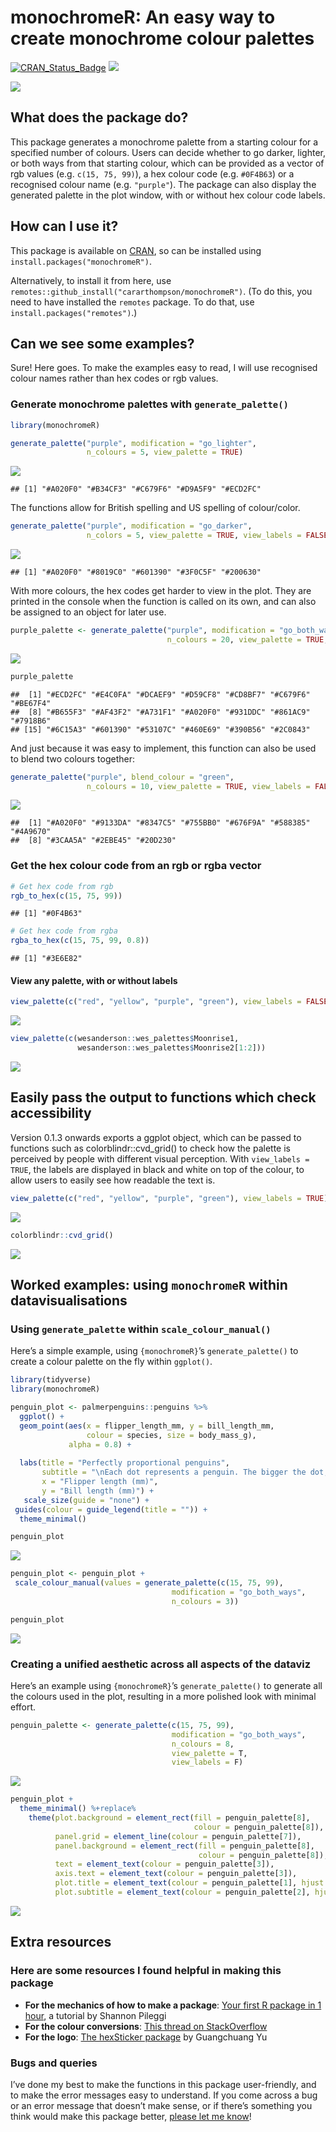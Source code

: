 monochromeR: An easy way to create monochrome colour palettes
================


<!-- badges: start -->
[![CRAN_Status_Badge](http://www.r-pkg.org/badges/version/monochromeR)](https://cran.r-project.org/package=monochromeR)
![](http://cranlogs.r-pkg.org/badges/grand-total/monochromeR?color=#0B3748)
<!-- badges: end -->

![](inst/figures/logo-social.PNG)

## What does the package do?

This package generates a monochrome palette from a starting colour for a
specified number of colours. Users can decide whether to go darker,
lighter, or both ways from that starting colour, which can be provided
as a vector of rgb values (e.g. `c(15, 75, 99)`), a hex colour code
(e.g. `#0F4B63`) or a recognised colour name (e.g. `"purple"`). The
package can also display the generated palette in the plot window, with
or without hex colour code labels.

## How can I use it?

This package is available on [CRAN](https://cran.r-project.org/), so can
be installed using `install.packages("monochromeR")`.

Alternatively, to install it from here, use
`remotes::github_install("cararthompson/monochromeR")`. (To do this, you
need to have installed the `remotes` package. To do that, use
`install.packages("remotes")`.)

## Can we see some examples?

Sure! Here goes. To make the examples easy to read, I will use
recognised colour names rather than hex codes or rgb values.

### Generate monochrome palettes with `generate_palette()`

``` r
library(monochromeR)

generate_palette("purple", modification = "go_lighter", 
                 n_colours = 5, view_palette = TRUE)
```

![](README_files/figure-gfm/unnamed-chunk-1-1.png)<!-- -->

    ## [1] "#A020F0" "#B34CF3" "#C679F6" "#D9A5F9" "#ECD2FC"

The functions allow for British spelling and US spelling of
colour/color.

``` r
generate_palette("purple", modification = "go_darker", 
                 n_colors = 5, view_palette = TRUE, view_labels = FALSE)
```

![](README_files/figure-gfm/unnamed-chunk-2-1.png)<!-- -->

    ## [1] "#A020F0" "#8019C0" "#601390" "#3F0C5F" "#200630"

With more colours, the hex codes get harder to view in the plot. They
are printed in the console when the function is called on its own, and
can also be assigned to an object for later use.

``` r
purple_palette <- generate_palette("purple", modification = "go_both_ways", 
                                   n_colours = 20, view_palette = TRUE, view_labels = FALSE)
```

![](README_files/figure-gfm/unnamed-chunk-3-1.png)<!-- -->

``` r
purple_palette
```

    ##  [1] "#ECD2FC" "#E4C0FA" "#DCAEF9" "#D59CF8" "#CD8BF7" "#C679F6" "#BE67F4"
    ##  [8] "#B655F3" "#AF43F2" "#A731F1" "#A020F0" "#931DDC" "#861AC9" "#7918B6"
    ## [15] "#6C15A3" "#601390" "#53107C" "#460E69" "#390B56" "#2C0843"

And just because it was easy to implement, this function can also be
used to blend two colours together:

``` r
generate_palette("purple", blend_colour = "green", 
                 n_colours = 10, view_palette = TRUE, view_labels = FALSE)
```

![](README_files/figure-gfm/unnamed-chunk-4-1.png)<!-- -->

    ##  [1] "#A020F0" "#9133DA" "#8347C5" "#755BB0" "#676F9A" "#588385" "#4A9670"
    ##  [8] "#3CAA5A" "#2EBE45" "#20D230"

### Get the hex colour code from an rgb or rgba vector

``` r
# Get hex code from rgb
rgb_to_hex(c(15, 75, 99))
```

    ## [1] "#0F4B63"

``` r
# Get hex code from rgba
rgba_to_hex(c(15, 75, 99, 0.8))
```

    ## [1] "#3E6E82"

#### View any palette, with or without labels

``` r
view_palette(c("red", "yellow", "purple", "green"), view_labels = FALSE)
```

![](README_files/figure-gfm/unnamed-chunk-6-1.png)<!-- -->

``` r
view_palette(c(wesanderson::wes_palettes$Moonrise1,
               wesanderson::wes_palettes$Moonrise2[1:2]))
```

![](README_files/figure-gfm/unnamed-chunk-6-2.png)<!-- -->

## Easily pass the output to functions which check accessibility

Version 0.1.3 onwards exports a ggplot object, which can be passed to
functions such as colorblindr::cvd_grid() to check how the palette is
perceived by people with different visual perception. With
`view_labels = TRUE`, the labels are displayed in black and white on top
of the colour, to allow users to easily see how readable the text is.

``` r
view_palette(c("red", "yellow", "purple", "green"), view_labels = TRUE)
```

![](README_files/figure-gfm/unnamed-chunk-7-1.png)<!-- -->

``` r
colorblindr::cvd_grid()
```

![](README_files/figure-gfm/unnamed-chunk-7-2.png)<!-- -->

## Worked examples: using `monochromeR` within datavisualisations

### Using `generate_palette` within `scale_colour_manual()`

Here’s a simple example, using `{monochromeR}`’s `generate_palette()` to
create a colour palette on the fly within `ggplot()`.

``` r
library(tidyverse)
library(monochromeR)

penguin_plot <- palmerpenguins::penguins %>%
  ggplot() +
  geom_point(aes(x = flipper_length_mm, y = bill_length_mm, 
                 colour = species, size = body_mass_g),
             alpha = 0.8) +
 
  labs(title = "Perfectly proportional penguins", 
       subtitle = "\nEach dot represents a penguin. The bigger the dot, the heavier the penguin. \nLook at them go!",
       x = "Flipper length (mm)",
       y = "Bill length (mm)") +
   scale_size(guide = "none") +
 guides(colour = guide_legend(title = "")) +
  theme_minimal() 

penguin_plot
```

![](README_files/figure-gfm/unnamed-chunk-8-1.png)<!-- -->

``` r
penguin_plot <- penguin_plot +
 scale_colour_manual(values = generate_palette(c(15, 75, 99), 
                                    modification = "go_both_ways", 
                                    n_colours = 3))

penguin_plot
```

![](README_files/figure-gfm/unnamed-chunk-8-2.png)<!-- -->

### Creating a unified aesthetic across all aspects of the dataviz

Here’s an example using `{monochromeR}`’s `generate_palette()` to
generate all the colours used in the plot, resulting in a more polished
look with minimal effort.

``` r
penguin_palette <- generate_palette(c(15, 75, 99), 
                                    modification = "go_both_ways", 
                                    n_colours = 8,
                                    view_palette = T,
                                    view_labels = F)
```

![](README_files/figure-gfm/unnamed-chunk-9-1.png)<!-- -->

``` r
penguin_plot +
  theme_minimal() %+replace%
    theme(plot.background = element_rect(fill = penguin_palette[8], 
                                         colour = penguin_palette[8]),
          panel.grid = element_line(colour = penguin_palette[7]),
          panel.background = element_rect(fill = penguin_palette[8], 
                                          colour = penguin_palette[8]),
          text = element_text(colour = penguin_palette[3]),
          axis.text = element_text(colour = penguin_palette[3]),
          plot.title = element_text(colour = penguin_palette[1], hjust = 0, size = 16),
          plot.subtitle = element_text(colour = penguin_palette[2], hjust = 0))
```

![](README_files/figure-gfm/unnamed-chunk-9-2.png)<!-- -->

## Extra resources

### Here are some resources I found helpful in making this package

-   **For the mechanics of how to make a package**: [Your first R
    package in 1
    hour](https://www.pipinghotdata.com/posts/2020-10-25-your-first-r-package-in-1-hour/),
    a tutorial by Shannon Pileggi
-   **For the colour conversions**: [This thread on
    StackOverflow](https://stackoverflow.com/questions/60977641/r-function-for-rgba-to-hex-colour-conversion)
-   **For the logo**: [The hexSticker
    package](https://github.com/GuangchuangYu/hexSticker) by Guangchuang
    Yu

### Bugs and queries

I’ve done my best to make the functions in this package user-friendly,
and to make the error messages easy to understand. If you come across a
bug or an error message that doesn’t make sense, or if there’s something
you think would make this package better, [please let me
know](https://github.com/cararthompson/monochromeR/issues)!
